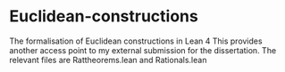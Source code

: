 # Euclidean-constructions
The formalisation of Euclidean constructions in Lean 4
This provides another access point to my external submission for the dissertation.
The relevant files are Rattheorems.lean and Rationals.lean
